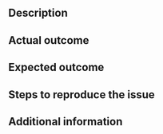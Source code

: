 <!--
If you are reporting a new issue, make sure that we do not have any duplicates
already open. You can ensure this by searching the issue list for this
repository. If there is a duplicate, please close your issue and add a comment
to the existing issue instead.
-->

## Description
<!--
Briefly describe the problem you are having in a few paragraphs.
-->

## Actual outcome
<!--
What actually happened? 
-->

## Expected outcome
<!--
What did you expect to happen? 
-->

## Steps to reproduce the issue


## Additional information
